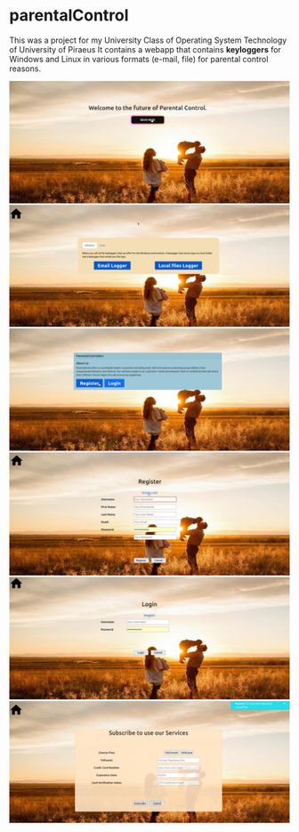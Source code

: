 # parentalControl

This was a project for my University Class of Operating System Technology of University of Piraeus
It contains a webapp that contains **keyloggers** for Windows and Linux in various formats (e-mail, file) for parental control reasons.

![Home Page](./pictures/parentalControl.png)
![Loggers Page](./pictures/loggers.png)
![Register Login](./pictures/registerLoginParents.png)
![Register Page](./pictures/register.png)
![Login Page](./pictures/loginParents.png)
![Subscribe Page](./pictures/subscribe.png)
